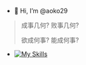 - 👋 Hi, I’m @aoko29

> 成事几何? 败事几何?
>
> 欲成何事? 能成何事?

- [![My Skills](https://skillicons.dev/icons?i=visualstudio,vscode,idea,eclipse,ps,ai,pr,ae,blender,unity&perline=4)](https://skillicons.dev)


<!---
aoko29/aoko29 is a ✨ special ✨ repository because its `README.md` (this file) appears on your GitHub profile.
You can click the Preview link to take a look at your changes.
--->
